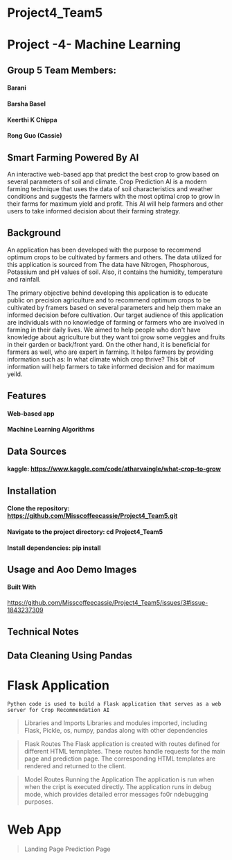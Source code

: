 # Project4_Team5
# Project -4- Machine Learning 
## Group 5 Team Members:
#### Barani 
#### Barsha Basel
#### Keerthi K Chippa 
#### Rong Guo (Cassie)

## Smart Farming Powered By AI 
An interactive web-based app that predict the best crop to grow based on several parameters of soil and climate. Crop Prediction AI is a modern farming technique that uses the data of soil characteristics and weather conditions and suggests the farmers with the most optimal crop to grow in their farms for maximum yield and profit. This AI will help farmers and other users to take informed decision about their farming strategy. 

## Background
An application has been developed with the purpose to recommend optimum crops to  be cultivated by farmers and others. The data utilized for this application is sourced from 
The data have Nitrogen, Phosphorous, Potassium and pH values of soil. Also, it contains the humidity, temperature and rainfall. 

The primary objective behind developing this application is to educate public on precision agriculture and to recommend optimum crops to be cultivated by framers based on several parameters and help them make an informed decision before cultivation. Our target audience of this application are individuals with no knowledge of farming or farmers who are involved in farming in their daily lives. We aimed to help people who don't have knowledge about agriculture but they want toi grow some veggies and fruits in their garden or back/front yard. On the other hand, it is beneficial for farmers as well, who are expert in farming. It helps farmers by providing information such as: In what climate which crop thrive? This bit of information will help farmers to take informed decision and for maximum yeild. 

## Features
#### Web-based app 
#### Machine Learning Algorithms 

## Data Sources 
#### kaggle: https://www.kaggle.com/code/atharvaingle/what-crop-to-grow

## Installation
#### Clone the repository: https://github.com/Misscoffeecassie/Project4_Team5.git
#### Navigate to the project directory: cd Project4_Team5
#### Install dependencies: pip install 

## Usage and Aoo Demo Images 
#### Built With
https://github.com/Misscoffeecassie/Project4_Team5/issues/3#issue-1843237309

## Technical Notes 
## Data Cleaning Using Pandas 
# Flask Application 
    Python code is used to build a Flask application that serves as a web server for Crop Recommendation AI

> Libraries and Imports 
    Libraries and modules imported, including Flask, Pickle, os, numpy, pandas along with other dependencies 
  
> Flask Routes 
    The Flask application is created with routes defined for different HTML temnplates. These routes handle requests for the main page and prediction page. The corresponding HTML templates are rendered and returned to the client.  

> Model Routes 
> Running the Application 
    The application is run when when the cript is executed directly. The application runs in debug mode, which provides detailed error messages fo0r ndebugging purposes. 

# Web App

  > Landing Page 
  > Prediction Page 


